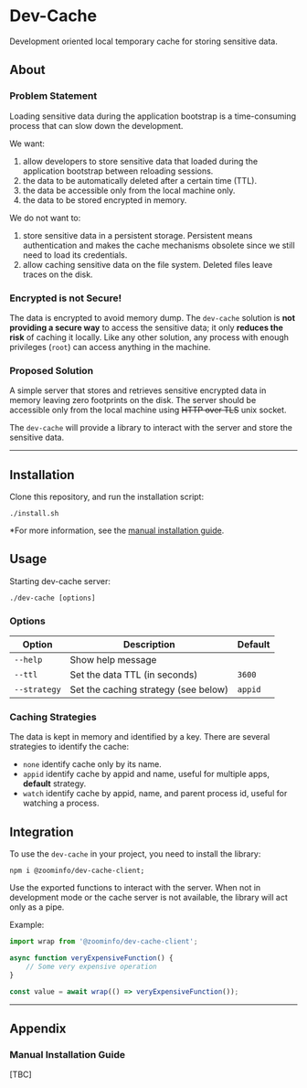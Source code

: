 # Dev-Cache

Development oriented local temporary cache for storing sensitive data.

## About

### Problem Statement

Loading sensitive data during the application bootstrap is a time-consuming process that can slow down the development.

We want:

1. allow developers to store sensitive data that loaded during the application bootstrap between reloading sessions.
2. the data to be automatically deleted after a certain time (TTL).
3. the data be accessible only from the local machine only.
4. the data to be stored encrypted in memory.

We do not want to:

1. store sensitive data in a persistent storage.
   Persistent means authentication and makes the cache mechanisms obsolete since we still need to load its credentials.
2. allow caching sensitive data on the file system. Deleted files leave traces on the disk.

### Encrypted is not Secure!

The data is encrypted to avoid memory dump.
The `dev-cache` solution is **not providing a secure way** to access the sensitive data; it only **reduces the risk** of
caching it locally.
Like any other solution, any process with enough privileges (`root`) can access anything in the machine.

### Proposed Solution

A simple server that stores and retrieves sensitive encrypted data in memory leaving zero footprints on the disk.
The server should be accessible only from the local machine using ~~HTTP over TLS~~ unix socket.

The `dev-cache` will provide a library to interact with the server and store the sensitive data.

--- 

## Installation

Clone this repository, and run the installation script:

```shell
./install.sh
```

\*For more information, see the [manual installation guide](#manual-installation-guide).

## Usage

Starting dev-cache server:

```shell
./dev-cache [options]
```

### Options

| Option       | Description                          | Default |
|--------------|--------------------------------------|---------|
| `--help`     | Show help message                    |         |
| `--ttl`      | Set the data TTL (in seconds)        | `3600`  |
| `--strategy` | Set the caching strategy (see below) | `appid` |

### Caching Strategies

The data is kept in memory and identified by a key. There are several strategies to identify the cache:

* `none` identify cache only by its name.
* `appid` identify cache by appid and name, useful for multiple apps, **default** strategy.
* `watch` identify cache by appid, name, and parent process id, useful for watching a process.

## Integration

To use the `dev-cache` in your project, you need to install the library:

```shell
npm i @zoominfo/dev-cache-client;
```

Use the exported functions to interact with the server.
When not in development mode or the cache server is not available, the library will act only as a pipe.

Example:

```typescript
import wrap from '@zoominfo/dev-cache-client';

async function veryExpensiveFunction() {
    // Some very expensive operation
}

const value = await wrap(() => veryExpensiveFunction());
```

---

## Appendix

### Manual Installation Guide

[TBC]